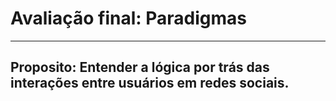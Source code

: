 # Avaliação final: Paradigmas
---
## Proposito: Entender a lógica por trás das interações entre usuários em redes sociais.